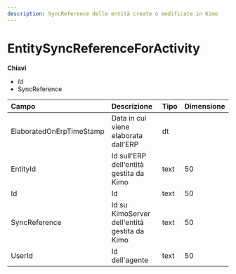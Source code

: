 ```yaml
---
description: SyncReference delle entità create o modificate in Kimo
---
```


# EntitySyncReferenceForActivity

**Chiavi**

* _Id_
* SyncReference

| Campo | Descrizione | Tipo | Dimensione |
| :--- | :--- | :--- | :--- |
| ElaboratedOnErpTimeStamp | Data in cui viene elaborata dall'ERP | dt |  |
| EntityId | Id sull'ERP dell'entità gestita da Kimo | text | 50 |
| Id | Id | text | 50 |
| SyncReference | Id su KimoServer dell'entità gestita da Kimo | text | 50 |
| UserId | Id dell'agente | text | 50 |
